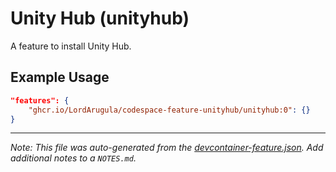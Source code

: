 
# Unity Hub (unityhub)

A feature to install Unity Hub.

## Example Usage

```json
"features": {
    "ghcr.io/LordArugula/codespace-feature-unityhub/unityhub:0": {}
}
```





---

_Note: This file was auto-generated from the [devcontainer-feature.json](https://github.com/LordArugula/codespace-feature-unityhub/blob/main/src/unityhub/devcontainer-feature.json).  Add additional notes to a `NOTES.md`._
